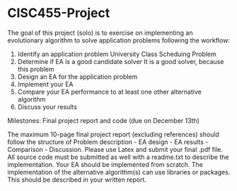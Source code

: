 # CISC455-Project
The goal of this project (solo) is to exercise on implementing an evolutionary algorithm to solve application problems following the workflow:
1. Identify an application problem
University Class Scheduing Problem
2. Determine if EA is a good candidate solver
It is a good solver, because this problem 
3. Design an EA for the application problem
4. Implement your EA
5. Compare your EA performance to at least one other alternative algorithm
6. Discuss your results

Milestones:
Final project report and code (due on December 13th)

The maximum 10-page final project report (excluding references) should follow the structure of 
Problem description - EA design - EA results - Comparison - Discussion. 
Please use Latex and submit your final .pdf file.
All source code must be submitted as well with a readme.txt to describe the implementation. 
Your EA should be implemented from scratch. 
The implementation of the alternative algorithm(s) can use libraries or packages. 
This should be described in your written report.
